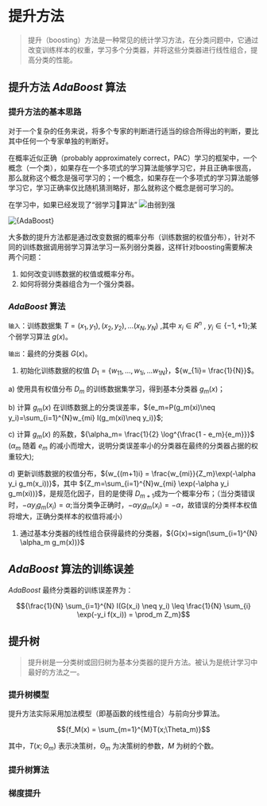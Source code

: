 # 提升方法

> 提升（boosting）方法是一种常见的统计学习方法，在分类问题中，它通过改变训练样本的权重，学习多个分类器，并将这些分类器进行线性组合，提高分类的性能。

## 提升方法 ${AdaBoost}$ 算法

### 提升方法的基本思路

对于一个复杂的任务来说，将多个专家的判断进行适当的综合所得出的判断，要比其中任何一个专家单独的判断好。

在概率近似正确（probably approximately correct，PAC）学习的框架中，一个概念（一个类），如果存在一个多项式的学习算法能够学习它，并且正确率很高，那么就称这个概念是强可学习的；一个概念，如果存在一个多项式的学习算法能够学习它，学习正确率仅比随机猜测略好，那么就称这个概念是弱可学习的。

在学习中，如果已经发现了“弱学习算法”
![由弱到强](http://ofqm89vhw.bkt.clouddn.com/3c3ae3384b76caa1f2df1c5ccea5ebf0.png)

![${AdaBoost}$](http://ofqm89vhw.bkt.clouddn.com/7ec4802e108a40440695fb97663d069b.png)

大多数的提升方法都是通过改变数据的概率分布（训练数据的权值分布），针对不同的训练数据调用弱学习算法学习一系列弱分类器，这样针对boosting需要解决两个问题：

1. 如何改变训练数据的权值或概率分布。
1. 如何将弱分类器组合为一个强分类器。

### ${AdaBoost}$ 算法

`输入`：训练数据集 ${T={(x_1,y_1),(x_2,y_2),...(x_N,y_N)}}$ ,其中 ${x_i \in R^n}$ , ${y_i \in \{-1, +1\}}$;某个弱学习算法 ${g(x)}$。

`输出`：最终的分类器 ${G(x)}$。

1. 初始化训练数据的权值 ${D_1=\{w_{11},...,w_{1i},...w_{1N}\}}$，${w_{1i}= \frac{1}{N}}$。

a) 使用具有权值分布 ${D_m}$ 的训练数据集学习，得到基本分类器 ${g_m(x)}$；

b) 计算 ${g_m(x)}$ 在训练数据上的分类误差率，${e_m=P(g_m(xi)\neq y_i)=\sum_{i=1}^{N}w_{mi} I(g_m(xi)\neq y_i)}$;

c) 计算 ${g_m(x)}$ 的系数，${\alpha_m= \frac{1}{2} \log^{\frac{1 - e_m}{e_m}}}$ (${\alpha_m}$ 随着 ${e_m}$ 的减小而增大，说明分类误差率小的分类器在最终的分类器占据的权重较大);

d) 更新训练数据的权值分布，${w_{(m+1)i} = \frac{w_{mi}}{Z_m}\exp(-\alpha y_i g_m(x_i))}$，其中 ${Z_m=\sum_{i=1}^{N}w_{mi} \exp(-\alpha y_i g_m(xi))}$，是规范化因子，目的是使得 ${D_{m+1}}$成为一个概率分布；（当分类错误时，${-\alpha y_i g_m(x_i)=\alpha}$;当分类争正确时，${-\alpha y_i g_m(x_i)=-\alpha}$，故错误的分类样本权值将增大，正确分类样本的权值将减小）

1. 通过基本分类器的线性组合获得最终的分类器，${G(x)=sign(\sum_{i=1}^{N} \alpha_m g_m(x))}$

## ${AdaBoost}$ 算法的训练误差

${AdaBoost}$ 最终分类器的训练误差界为：

$${\frac{1}{N} \sum_{i=1}^{N} I(G(x_i) \neq y_i) \leq \frac{1}{N} \sum_{i} \exp(-y_i f(x_i)) = \prod_m Z_m}$$

## 提升树

> 提升树是一分类树或回归树为基本分类器的提升方法。被认为是统计学习中最好的方法之一。

### 提升树模型

提升方法实际采用加法模型（即基函数的线性组合）与前向分步算法。

$${f_M(x) = \sum_{m=1}^{M}T(x;\Theta_m)}$$

其中，${T(x;\Theta_m)}$ 表示决策树，${\Theta_m}$ 为决策树的参数，${{M}}$ 为树的个数。

### 提升树算法

### 梯度提升
